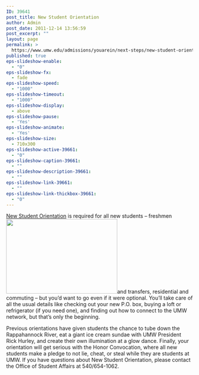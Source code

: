 ```yaml
---
ID: 39641
post_title: New Student Orientation
author: Admin
post_date: 2011-12-14 13:56:59
post_excerpt: ""
layout: page
permalink: >
  https://www.umw.edu/admissions/youarein/next-steps/new-student-orientation/
published: true
eps-slideshow-enable:
  - "0"
eps-slideshow-fx:
  - fade
eps-slideshow-speed:
  - "1000"
eps-slideshow-timeout:
  - "1000"
eps-slideshow-display:
  - above
eps-slideshow-pause:
  - 'Yes'
eps-slideshow-animate:
  - 'Yes'
eps-slideshow-size:
  - 710x300
eps-slideshow-active-39661:
  - "0"
eps-slideshow-caption-39661:
  - ""
eps-slideshow-description-39661:
  - ""
eps-slideshow-link-39661:
  - ""
eps-slideshow-link-thickbox-39661:
  - "0"
---
```

<a href="http://students.umw.edu/fredericksburg-orientation/">New Student Orientation</a> is required for all new students – freshmen <img class="alignright size-full wp-image-39661" src="http://admissions.umw.edu/youarein/files/2011/12/UMW-Orientation.jpg" alt="" width="300" height="201" />and transfers, residential and commuting – but you’d want to go even if it were optional. You’ll take care of all the usual details like checking out your new P.O. box, buying a loft or refrigerator (if you need one), and finding out how to connect to the UMW network, but that’s only the beginning.

Previous orientations have given students the chance to tube down the Rappahannock River, eat a giant ice cream sundae with UMW President Rick Hurley, and create their own illumination at a glow dance. Finally, your orientation will get serious with the Honor Convocation, where all new students make a pledge to not lie, cheat, or steal while they are students at UMW. If you have questions about New Student Orientation, please contact the Office of Student Affairs at 540/654-1062.